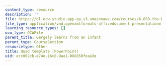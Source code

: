 ```yaml
---
content_type: resource
description: ''
file: https://ol-ocw-studio-app-qa.s3.amazonaws.com/courses/6-803-the-human-intelligence-enterprise-spring-2019/ecc002cbe74e16c89aa1086850feaa3e_6.803_quad_template.pptx
file_type: application/vnd.openxmlformats-officedocument.presentationml.presentation
learning_resource_types: []
ocw_type: OCWFile
parent_title: Gergely learns from an infant
parent_type: CourseSection
resourcetype: Other
title: Quad template (PowerPoint)
uid: ecc002cb-e74e-16c8-9aa1-086850feaa3e
---
```

